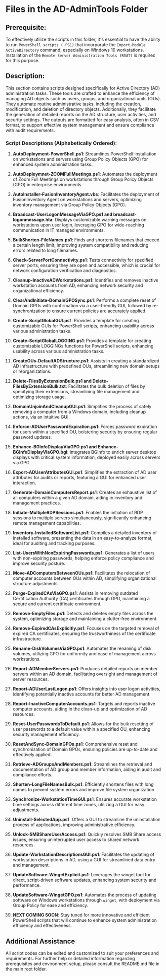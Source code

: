 # Files in the AD-AdminTools Folder
## Prerequisite:
To effectively utilize the scripts in this folder, it's essential to have the ability to run `PowerShell scripts (.PS1)` that incorporate the `Import-Module ActiveDirectory` command, especially on Windows 10 workstations. Installation of the `Remote Server Administration Tools (RSAT)` is required for this purpose.

## Description:
This section contains scripts designed specifically for Active Directory (AD) administration tasks. These tools are crafted to enhance the efficiency of managing AD objects such as users, groups, and organizational units (OUs). They automate routine administrative tasks, including the creation, modification, and deletion of directory objects. Additionally, they facilitate the generation of detailed reports on the AD structure, user activities, and security settings. The outputs are formatted for easy analysis, often in CSV format, to support effective system management and ensure compliance with audit requirements.

### Script Descriptions (Alphabetically Ordered):

1. **AutoDeployment-PowerShell.ps1**: Streamlines PowerShell installation on workstations and servers using Group Policy Objects (GPO) for enhanced system administration tasks.
   
3. **AutoDeploymnet-ZOOMFullMeetings.ps1**: Automates the deployment of Zoom Full Meetings on workstations through Group Policy Objects (GPO) in enterprise environments.

4. **AutoInstaller-FusionInventoryAgent.vbs**: Facilitates the deployment of FusionInventory Agent on workstations and servers, optimizing inventory management via Group Policy Objects (GPO).
   
3. **Broadcast-UserLogonMessageViaGPO.ps1 and broadcast-logonmessage.hta**: Displays customizable warning messages on workstations upon user login, leveraging GPO for wide-reaching communication in IT managed environments.
   
4. **BulkShorten-FileNames.ps1**: Finds and shortens filenames that exceed a certain length limit, improving system compatibility and reducing errors related to long filenames.

5. **Check-ServerPortConnectivity.ps1**: Tests connectivity for specified server ports, ensuring they are open and accessible, which is crucial for network configuration verification and diagnostics.

6. **Cleanup-InactiveADWorkstations.ps1**: Identifies and removes inactive workstation accounts from AD, enhancing network security and organizational efficiency.

7. **ClearAndInitiate-DomainGPOSync.ps1**: Performs a complete reset of Domain GPOs with confirmation via a user-friendly GUI, followed by re-synchronization to ensure current policies are accurately applied.

8. **Create-ScriptGlobalGUI.ps1**: Provides a template for creating customizable GUIs for PowerShell scripts, enhancing usability across various administration tasks.

9. **Create-ScriptGlobalLOGGING.ps1**: Provides a template for creating customizable LOGGINGs functions for PowerShell scripts, enhancing usability across various administration tasks.

10. **CreateOUs-DefaultADStructure.ps1**: Assists in creating a standardized AD infrastructure with predefined OUs, streamlining new domain setups or reorganizations.

11. **Delete-FilesByExtensionBulk.ps1 and Delete-FilesByExtensionBulk.txt**: Facilitates the bulk deletion of files by specifying their extensions, streamlining file management and optimizing storage usage.

12. **DomainUnjoinAndCleanupGUI.ps1**: Simplifies the process of safely removing a computer from a Windows domain, including cleanup actions, via an intuitive GUI.

13. **Enforce-ADUserPasswordExpiration.ps1**: Forces password expiration for users within a specified OU, bolstering security by ensuring regular password updates.

14. **Enhance-BGInfoDisplayViaGPO.ps1 and Enhance-BGInfoDisplayViaGPO.bgi**: Integrates BGInfo to enrich server desktop displays with critical system information, deployed easily across servers via GPO.

15. **Export-ADUserAttributesGUI.ps1**: Simplifies the extraction of AD user attributes for audits or reports, featuring a GUI for enhanced user interaction.

16. **Generate-DomainComputersReport.ps1**: Creates an exhaustive list of all computers within a given AD domain, aiding in inventory and management practices.

17. **Initiate-MultipleRDPSessions.ps1**: Enables the initiation of RDP sessions to multiple servers simultaneously, significantly enhancing remote management capabilities.

18. **Inventory-InstalledSoftwareList.ps1**: Compiles a detailed inventory of installed software, presenting the data in an easy-to-analyze format, ideal for auditing and tracking purposes.

19. **List-UsersWithNonExpiringPasswords.ps1**: Generates a list of users with non-expiring passwords, helping enforce policy compliance and improve security posture.

20. **Move-ADComputersBetweenOUs.ps1**: Facilitates the relocation of computer accounts between OUs within AD, simplifying organizational structure adjustments.

21. **Purge-ExpiredCAsViaGPO.ps1**: Assists in removing outdated Certification Authority (CA) certificates through GPO, maintaining a secure and current certificate environment.

22. **Remove-EmptyFiles.ps1**: Detects and deletes empty files across the system, optimizing storage and maintaining a clutter-free environment.

23. **Remove-ExpiredCAsExplicitly.ps1**: Focuses on the targeted removal of expired CA certificates, ensuring the trustworthiness of the certificate infrastructure.

24. **Rename-DiskVolumesViaGPO.ps1**: Automates the renaming of disk volumes, utilizing GPO for uniformity and ease of management across workstations.

25. **Report-ADMemberServers.ps1**: Produces detailed reports on member servers within an AD domain, facilitating oversight and management of server resources.

26. **Report-ADUserLastLogon.ps1**: Offers insights into user logon activities, identifying potentially inactive accounts for better AD management.

27. **Report-InactiveComputerAccounts.ps1**: Targets and reports inactive computer accounts, aiding in the clean-up and optimization of AD resources.

28. **Reset-UserPasswordsToDefault.ps1**: Allows for the bulk resetting of user passwords to a default value within a specified OU, enhancing security management efficiency.

29. **ResetAndSync-DomainGPOs.ps1**: Comprehensive reset and synchronization of Domain GPOs, ensuring policies are up-to-date and effectively applied.

30. **Retrieve-ADGroupsAndMembers.ps1**: Streamlines the retrieval and documentation of AD group and member information, aiding in audit and compliance efforts.

31. **Shorten-LongFileNamesBulk.ps1**: Efficiently shortens files with long names to prevent system errors and improve file system organization.

32. **Synchronize-WorkstationTimeGUI.ps1**: Ensures accurate workstation time settings across different time zones, utilizing a GUI for easy adjustments.

33. **Uninstall-SelectedApp.ps1**: Offers a GUI to streamline the uninstallation process of applications, improving administrative efficiency.

34. **Unlock-SMBShareUserAccess.ps1**: Quickly resolves SMB Share access issues, ensuring uninterrupted user access to shared network resources.

35. **Update-WorkstationDescriptionsGUI.ps1**: Facilitates the updating of workstation descriptions in AD, using a GUI for streamlined data entry and management.

36. **UpdateSoftware-WingetExplicit.ps1**: Leverages the winget tool for direct, script-driven software updates, enhancing system security and performance.

37. **UpdateSoftware-WingetGPO.ps1**: Automates the process of updating software on Windows workstations through `winget`, with deployment via Group Policy for ease and efficiency.

38. **NEXT COMING SOON**: Stay tuned for more innovative and efficient PowerShell scripts that will continue to enhance system administration efficiency and effectiveness.

## Additional Assistance
All script codes can be edited and customized to suit your preferences and requirements. For further help or detailed information regarding prerequisites and environment setup, please consult the README.md file in the main root folder.
